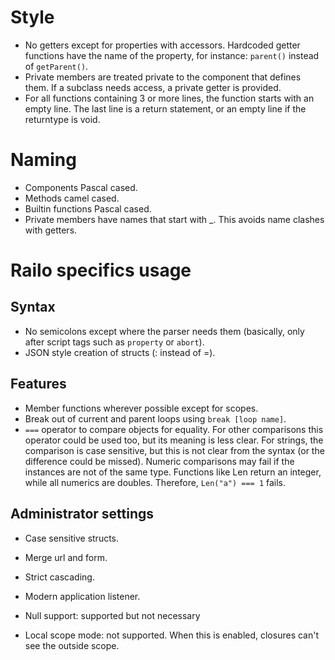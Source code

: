 Style
=====
* No getters except for properties with accessors. Hardcoded getter functions have the name of the property, for instance: `parent()` instead of `getParent()`.
* Private members are treated private to the component that defines them. If a subclass needs access, a private getter is provided.
* For all functions containing 3 or more lines, the function starts with an empty line. The last line is a return statement, or an empty line if the returntype is void.

Naming
======
* Components Pascal cased.
* Methods camel cased.
* Builtin functions Pascal cased.
* Private members have names that start with _. This avoids name clashes with getters.

Railo specifics usage
=====================

Syntax
------
* No semicolons except where the parser needs them (basically, only after script tags such as `property` or `abort`).
* JSON style creation of structs (: instead of =).

Features
--------
* Member functions wherever possible except for scopes.
* Break out of current and parent loops using `break [loop name]`.
* `===` operator to compare objects for equality. For other comparisons this operator could be used too, but its meaning is less clear.
	For strings, the comparison is case sensitive, but this is not clear from the syntax (or the difference could be missed). Numeric comparisons may fail if the instances are not of the same type. Functions like Len return an integer, while all numerics are doubles. Therefore, `Len("a") === 1` fails.

Administrator settings
----------------------
* Case sensitive structs.
* Merge url and form.
* Strict cascading.
* Modern application listener.

* Null support: supported but not necessary
* Local scope mode: not supported. When this is enabled, closures can't see the outside scope.